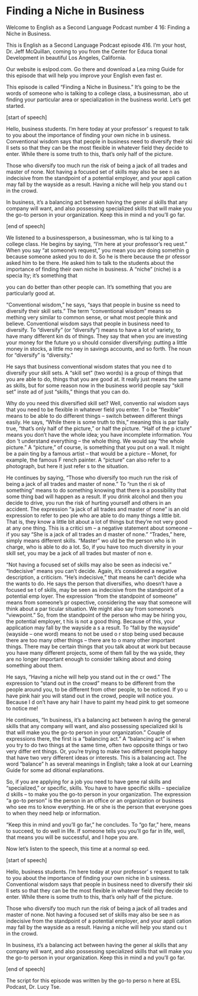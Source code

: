 # Finding a Niche in Business

Welcome to English as a Second Language Podcast number 4 16: Finding a Niche in Business.

This is English as a Second Language Podcast episode 416.  I’m your host, Dr. Jeff McQuillan, coming to you from the Center for Educa tional Development in beautiful Los Angeles, California.

Our website is eslpod.com.  Go there and download a Lea rning Guide for this episode that will help you improve your English even fast er.

This episode is called “Finding a Niche in Business.”  It’s going to be the words of someone who is talking to a college class, a businessman, abo ut finding your particular area or specialization in the business world.  Let’s get started.

[start of speech]

Hello, business students.  I’m here today at your professor’ s request to talk to you about the importance of finding your own niche in b usiness.  Conventional wisdom says that people in business need to diversify their ski ll sets so that they can be the most flexible in whatever field they decide to  enter.  While there is some truth to this, that’s only half of the picture.

Those who diversify too much run the risk of being a jack of all trades and master of none.  Not having a focused set of skills may also be see n as indecisive from the standpoint of a potential employer, and your appli cation may fall by the wayside as a result.  Having a niche will help you stand ou t in the crowd.

In business, it’s a balancing act between having the gener al skills that any company will want, and also possessing specialized skills that will make you the go-to person in your organization.  Keep this in mind a nd you’ll go far.

[end of speech]

We listened to a businessperson, a businessman, who is tal king to a college class.  He begins by saying, “I’m here at your professor’s req uest.”  When you say “at someone’s request,” you mean you are doing somethin g because someone asked you to do it.  So he is there because the pr ofessor asked him to be there.  He asked him to talk to the students about the importance of finding their own niche in business.  A “niche” (niche) is a specia lty; it’s something that

 you can do better than other people can.  It’s something  that you are particularly good at.

“Conventional wisdom,” he says, “says that people in busine ss need to diversify their skill sets.”  The term “conventional wisdom” means so mething very similar to common sense, or what most people think and believe.  Conventional wisdom says that people in business need to diversify.  To “diversify”  (or “diversify”) means to have a lot of variety, to have many different kin ds of things.  They say that when you are investing your money for the future yo u should consider diversifying: putting a little money in stocks, a little mo ney in savings accounts, and so forth.  The noun for “diversify” is “diversity.”

He says that business conventional wisdom states that you nee d to diversify your skill sets.  A “skill set” (two words) is a group of things that you are able to do, things that you are good at.  It really just means the same as skills, but for some reason now in the business world people say “skill set” inste ad of just “skills,” things that you can do.

Why do you need this diversified skill set?  Well, conventio nal wisdom says that you need to be flexible in whatever field you enter.  T o be “flexible” means to be able to do different things – switch between different  things easily.  He says, “While there is some truth to this,” meaning this is par tially true, “that’s only half of the picture,” or half the picture.  “Half of the p icture” means you don’t have the whole idea; you have incomplete information.  You don ’t understand everything – the whole thing.  We would say “the whole picture.”  A  “picture,” of course, is something that you put on a wall.  It might be a pain ting by a famous artist – that would be a picture – Monet, for example, the famous F rench painter.  A “picture” can also refer to a photograph, but here it just refer s to the situation.

He continues by saying, “Those who diversify too much run the risk of being a jack of all trades and master of none.”  To “run the ri sk of something” means to do something knowing that there is a possibility that some thing bad will happen as a result.  If you drink alcohol and then you decide to drive, you run the risk of hurting yourself and others in an accident.  The expression  “a jack of all trades and master of none” is an old expression to refer to peo ple who are able to do many things a little bit.  That is, they know a little  bit about a lot of things but they’re not very good at any one thing.  This is a critici sm – a negative statement about someone – if you say “She is a jack of all trades an d master of none.” “Trades,” here, simply means different skills.  “Master” wo uld be the person who is in charge, who is able to do a lot.  So, if you have too much diversity in your skill set, you may be a jack of all trades but master of non e.

 “Not having a focused set of skills may also be seen as indecisi ve.”  “Indecisive” means you can’t decide.  Again, it’s considered a negative  description, a criticism.  “He’s indecisive,” that means he can’t decide wha the wants to do.  He says the person that diversifies, who doesn’t have a focused se t of skills, may be seen as indecisive from the standpoint of a potential emp loyer.  The expression “from the standpoint of someone” means from someone’s pr ospective, considering the way that someone will think about a par ticular situation.  We might also say from someone’s “viewpoint.”  So, from the  standpoint of the person who may be hiring you, the potential employer, t his is not a good thing. Because of this, your application may fall by the wayside a s a result.  To “fall by the wayside” (wayside – one word) means to not be used o r stop being used because there are too many other things – there are to o many other important things.  There may be certain things that you talk about at work but because you have many different projects, some of them fall by the wa yside, they are no longer important enough to consider talking about and doing something about them.

He says, “Having a niche will help you stand out in the cr owd.”  The expression to “stand out in the crowd” means to be different from  the people around you, to be different from other people, to be noticed.  If yo u have pink hair you will stand out in the crowd, people will notice you.  Because I d on’t have any hair I have to paint my head pink to get someone to notice me!

He continues, “In business, it’s a balancing act between h aving the general skills that any company will want, and also possessing specialized skil ls that will make you the go-to person in your organization.”  Couple of expressions there, the first is a “balancing act.”  A “balancing act” is when you try to  do two things at the same time, often two opposite things or two very differ ent things.  Or, you’re trying to make two different people happy that have two  very different ideas or interests.  This is a balancing act.  The word “balance” h as several meanings in English; take a look at our Learning Guide for some ad ditional explanations.

So, if you are applying for a job you need to have gene ral skills and “specialized,” or specific, skills.  You have to have specific skills – specialize d skills – to make you the go-to person in your organization.  The expression  “a go-to person” is the person in an office or an organization or business who see ms to know everything.  He or she is the person that everyone goes to when they need help or information.

“Keep this in mind and you’ll go far,” he concludes.  To  “go far,” here, means to succeed, to do well in life.  If someone tells you you’ll go far in life, well, that means you will be successful, and I hope you are.

 Now let’s listen to the speech, this time at a normal sp eed.

[start of speech]

Hello, business students.  I’m here today at your professor’ s request to talk to you about the importance of finding your own niche in b usiness.  Conventional wisdom says that people in business need to diversify their ski ll sets so that they can be the most flexible in whatever field they decide to  enter.  While there is some truth to this, that’s only half of the picture.

Those who diversify too much run the risk of being a jack of all trades and master of none.  Not having a focused set of skills may also be see n as indecisive from the standpoint of a potential employer, and your appli cation may fall by the wayside as a result.  Having a niche will help you stand ou t in the crowd.

In business, it’s a balancing act between having the gener al skills that any company will want, and also possessing specialized skills that will make you the go-to person in your organization.  Keep this in mind a nd you’ll go far.

[end of speech]

The script for this episode was written by the go-to perso n here at ESL Podcast, Dr. Lucy Tse.





